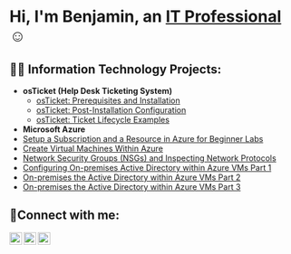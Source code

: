 <h1>Hi, I'm Benjamin, an <a href="https://linkedin.com/in/benjamin-g-016580301">IT Professional</a>☺</h1>

<h2>👨‍💻 Information Technology Projects:</h2>

- <b>osTicket (Help Desk Ticketing System)</b>
  - [osTicket: Prerequisites and Installation](https://github.com/BenjaminG-Dreams/osticket-prereqs)
  - [osTicket: Post-Installation Configuration](https://github.com/BenjaminG-Dreams/post-install-config)
  - [osTicket: Ticket Lifecycle Examples](https://github.com/BenjaminG-Dreams/ticket-lifecycle)
- <b>Microsoft Azure</b>
 - [Setup a Subscription and a Resource in Azure for Beginner Labs](https://github.com/BenjaminG-Dreams/setup-azure-sub-and-resource)
 - [Create Virtual Machines Within Azure](https://github.com/BenjaminG-Dreams/creating-azure-vm)
 - [Network Security Groups (NSGs) and Inspecting Network Protocols](https://github.com/BenjaminG-Dreams/azure-network-protocols)
  - [Configuring On-premises Active Directory within Azure VMs Part 1](https://github.com/BenjaminG-Dreams/configure-ad)
  - [On-premises the Active Directory within Azure VMs Part 2](https://github.com/BenjaminG-Dreams/configure-ad2)
 - [On-premises the Active Directory within Azure VMs Part 3](https://github.com/BenjaminG-Dreams/configure-ad3)
<h2>🤳Connect with me:</h2>

[<img align="left" alt="Josh | Twitter" width="22px" src="https://cdn.jsdelivr.net/npm/simple-icons@v3/icons/twitter.svg" />][twitter]
[<img align="left" alt="Josh | LinkedIn" width="22px" src="https://cdn.jsdelivr.net/npm/simple-icons@v3/icons/linkedin.svg" />][linkedin]
[<img align="left" alt="Josh | Instagram" width="22px" src="https://cdn.jsdelivr.net/npm/simple-icons@v3/icons/instagram.svg" />][instagram]

[twitter]: https://twitter.com/Josh
[instagram]: https://www.instagram.com/Josh
[linkedin]: https://linkedin.com/in/benjamin-g-016580301
